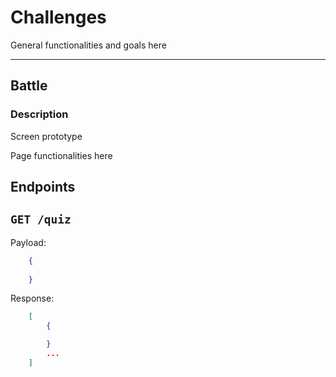 # Challenges 

General functionalities and goals here

---

## Battle

### **Description**
Screen prototype

Page functionalities here

## **Endpoints**
## **`GET /quiz`**

Payload:
```json
    {
        
    }
```

Response:
```json
    [
        {

        }
        ...
    ]
```
